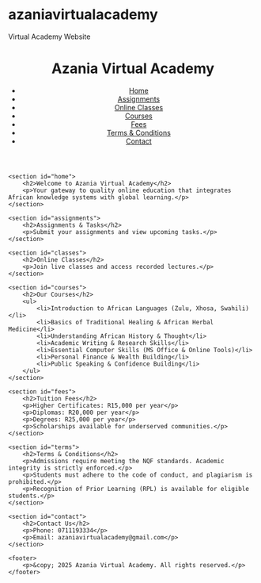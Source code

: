 # azaniavirtualacademy
Virtual Academy Website
<!DOCTYPE html>
<html lang="en">
<head>
    <meta charset="UTF-8">
    <meta name="viewport" content="width=device-width, initial-scale=1.0">
    <title>Azania Virtual Academy</title>
    <link rel="stylesheet" href="styles.css">
</head>
<body>
    <header>
        <h1>Azania Virtual Academy</h1>
        <nav>
            <ul>
                <li><a href="#home">Home</a></li>
                <li><a href="#assignments">Assignments</a></li>
                <li><a href="#classes">Online Classes</a></li>
                <li><a href="#courses">Courses</a></li>
                <li><a href="#fees">Fees</a></li>
                <li><a href="#terms">Terms & Conditions</a></li>
                <li><a href="#contact">Contact</a></li>
            </ul>
        </nav>
    </header>
    
    <section id="home">
        <h2>Welcome to Azania Virtual Academy</h2>
        <p>Your gateway to quality online education that integrates African knowledge systems with global learning.</p>
    </section>

    <section id="assignments">
        <h2>Assignments & Tasks</h2>
        <p>Submit your assignments and view upcoming tasks.</p>
    </section>

    <section id="classes">
        <h2>Online Classes</h2>
        <p>Join live classes and access recorded lectures.</p>
    </section>

    <section id="courses">
        <h2>Our Courses</h2>
        <ul>
            <li>Introduction to African Languages (Zulu, Xhosa, Swahili)</li>
            <li>Basics of Traditional Healing & African Herbal Medicine</li>
            <li>Understanding African History & Thought</li>
            <li>Academic Writing & Research Skills</li>
            <li>Essential Computer Skills (MS Office & Online Tools)</li>
            <li>Personal Finance & Wealth Building</li>
            <li>Public Speaking & Confidence Building</li>
        </ul>
    </section>

    <section id="fees">
        <h2>Tuition Fees</h2>
        <p>Higher Certificates: R15,000 per year</p>
        <p>Diplomas: R20,000 per year</p>
        <p>Degrees: R25,000 per year</p>
        <p>Scholarships available for underserved communities.</p>
    </section>

    <section id="terms">
        <h2>Terms & Conditions</h2>
        <p>Admissions require meeting the NQF standards. Academic integrity is strictly enforced.</p>
        <p>Students must adhere to the code of conduct, and plagiarism is prohibited.</p>
        <p>Recognition of Prior Learning (RPL) is available for eligible students.</p>
    </section>

    <section id="contact">
        <h2>Contact Us</h2>
        <p>Phone: 0711193334</p>
        <p>Email: azaniavirtualacademy@gmail.com</p>
    </section>

    <footer>
        <p>&copy; 2025 Azania Virtual Academy. All rights reserved.</p>
    </footer>
</body>
</html>

